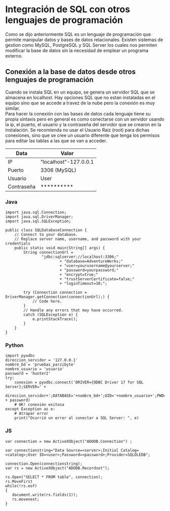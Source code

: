 # Integración de SQL con otros lenguajes de programación
Como se dijo anteriormente SQL es un lenguaje de programación que permite manipular datos y bases de datos relacionales. Existen sistemas de gestion como MySQL, PostgreSQL y SQL Server los cuales nos permiten modificar la base de datos sin la necesidad de emplear un programa externo.  

## Conexión a la base de datos desde otros lenguajes de programación  
Cuando se instala SQL en un equipo, se genera un servidor SQL que se almacena en localhost. Hay opciones SQL que no estan instaladas en el equipo sino que se accede a travez de la nube pero la conexión es muy similar.  
Para hacer la conexión con las bases de datos cada lenguaje tiene su propia sintaxis pero en general es como conectarse con un servidor usando la ip, el puerto, el usuario y la contraseña del servidor que se crearon en la instalación. Se recomienda no usar el Usuario Raiz (root) para dichas conexiones, sino que se cree un usuario diferente que tenga los permisos para editar las tablas a las que se van a acceder.  

| Data		| Valor 				|
|-----------|-----------------------|
| IP 		| "localhost"-127.0.0.1 |
| Puerto	| 3306 (MySQL)			|
| Usuario	| User					|
| Contraseña| **********			|

### Java

```
import java.sql.Connection;
import java.sql.DriverManager;
import java.sql.SQLException;

public class SQLDatabaseConnection {
    // Connect to your database.
    // Replace server name, username, and password with your credentials
    public static void main(String[] args) {
        String connectionUrl =
                "jdbc:sqlserver://localhost:3306;"
                        + "database=AdventureWorks;"
                        + "user=yourusername@yourserver;"
                        + "password=yourpassword;"
                        + "encrypt=true;"
                        + "trustServerCertificate=false;"
                        + "loginTimeout=30;";

        try (Connection connection = DriverManager.getConnection(connectionUrl);) {
            // Code here.
        }
        // Handle any errors that may have occurred.
        catch (SQLException e) {
            e.printStackTrace();
        }
    }
}

```

### Python

```
import pyodbc
direccion_servidor = '127.0.0.1'
nombre_bd = 'pruebas_parzibyte'
nombre_usuario = 'usuario'
password = 'hunter2'
try:
    conexion = pyodbc.connect('DRIVER={ODBC Driver 17 for SQL Server};SERVER=' +
                              direccion_servidor+';DATABASE='+nombre_bd+';UID='+nombre_usuario+';PWD=' + password)
    # OK! conexión exitosa
except Exception as e:
    # Atrapar error
    print("Ocurrió un error al conectar a SQL Server: ", e)
```

### JS

```
var connection = new ActiveXObject("ADODB.Connection") ;

var connectionstring="Data Source=<server>;Initial Catalog=<catalog>;User ID=<user>;Password=<password>;Provider=SQLOLEDB";

connection.Open(connectionstring);
var rs = new ActiveXObject("ADODB.Recordset");

rs.Open("SELECT * FROM table", connection);
rs.MoveFirst
while(!rs.eof)
{
   document.write(rs.fields(1));
   rs.movenext;
}

```